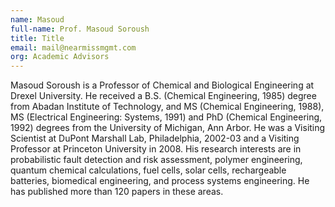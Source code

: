 ```yaml
---
name: Masoud
full-name: Prof. Masoud Soroush
title: Title
email: mail@nearmissmgmt.com
org: Academic Advisors
---
```


Masoud Soroush is a Professor of Chemical and Biological Engineering at Drexel University. He received a B.S. (Chemical Engineering, 1985) degree from Abadan Institute of Technology, and MS (Chemical Engineering, 1988), MS (Electrical Engineering: Systems, 1991) and PhD (Chemical Engineering, 1992) degrees from the University of Michigan, Ann Arbor. He was a Visiting Scientist at DuPont Marshall Lab, Philadelphia, 2002-03 and a Visiting Professor at Princeton University in 2008. His research interests are in probabilistic fault detection and risk assessment, polymer engineering, quantum chemical calculations, fuel cells, solar cells, rechargeable batteries, biomedical engineering, and process systems engineering. He has published more than 120 papers in these areas.